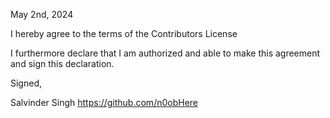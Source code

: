 May 2nd, 2024

I hereby agree to the terms of the Contributors License

I furthermore declare that I am authorized and able to make this
agreement and sign this declaration.

Signed,

Salvinder Singh
https://github.com/n0obHere
